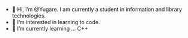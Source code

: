 - 👋 Hi, I’m @Yugare. I am currently a student in information and library technologies.
- 👀 I’m interested in learning to code.
- 🌱 I’m currently learning ... C++


<!---
Yugare/Yugare is a ✨ special ✨ repository because its `README.md` (this file) appears on your GitHub profile.
You can click the Preview link to take a look at your changes.
--->
